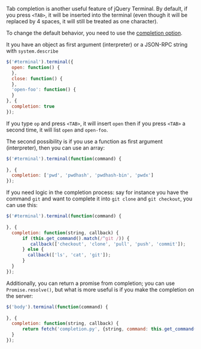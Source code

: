 Tab completion is another useful feature of jQuery Terminal. By default, if you press `<TAB>`, it will be inserted into the terminal (even though it will be replaced by 4 spaces, it will still be treated as one character).

To change the default behavior, you need to use the [completion option](https://terminal.jcubic.pl/api_reference.php#completion).

It you have an object as first argument (interpreter) or a JSON-RPC string with `system.describe`

```javascript
$('#terminal').terminal({
  open: function() {
  },
  close: function() {
  },
  'open-foo': function() {
  }
}, {
  completion: true
});
```

If you type `op` and press `<TAB>`, it will insert `open` then if you press `<TAB>` a second time, it will list `open` and `open-foo`.

The second possibility is if you use a function as first argument (interpreter), then you can use an array:

```javascript
$('#terminal').terminal(function(command) {
    
}, {
  completion: ['pwd', 'pwdhash', 'pwdhash-bin', 'pwdx']
});
```

If you need logic in the completion process: say for instance you have the command `git` and want to complete it into `git clone` and `git checkout`, you can use this:

```javascript
$('#terminal').terminal(function(command) {
    
}, {
  completion: function(string, callback) {
      if (this.get_command().match(/^git /)) {
         callback(['checkout', 'clone', 'pull', 'push', 'commit']);
      } else {
        callback(['ls', 'cat', 'git']);
      }
  }
});
```

Additionally, you can return a promise from completion; you can use `Promise.resolve()`, but what is more useful is if you make the completion on the server:

```javascript
$('body').terminal(function(command) {
    
}, {
  completion: function(string, callback) {
      return fetch('completion.py', {string, command: this.get_command()}).then(res => res.json());
  }
});
```